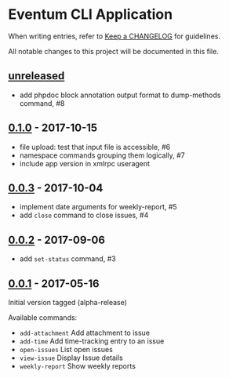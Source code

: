 # Eventum CLI Application

When writing entries, refer to [Keep a CHANGELOG](http://keepachangelog.com/) for guidelines.

All notable changes to this project will be documented in this file.

## [unreleased]

- add phpdoc block annotation output format to dump-methods command, #8

[unreleased]: https://github.com/eventum/cli/compare/0.1.0...master

## [0.1.0] - 2017-10-15

- file upload: test that input file is accessible, #6
- namespace commands grouping them logically, #7
- include app version in xmlrpc useragent

[0.1.0]: https://github.com/eventum/cli/compare/0.0.3...0.1.0

## [0.0.3] - 2017-10-04

- implement date arguments for weekly-report, #5
- add `close` command to close issues, #4

[0.0.3]: https://github.com/eventum/cli/compare/0.0.2...0.0.3

## [0.0.2] - 2017-09-06

- add `set-status` command, #3

[0.0.2]: https://github.com/eventum/cli/compare/0.0.1...0.0.2

## [0.0.1] - 2017-05-16

Initial version tagged (alpha-release)

Available commands:
- `add-attachment`    Add attachment to issue
- `add-time`          Add time-tracking entry to an issue
- `open-issues`       List open issues
- `view-issue`        Display Issue details
- `weekly-report`     Show weekly reports

[0.0.1]: https://github.com/eventum/cli/commits/0.0.1
